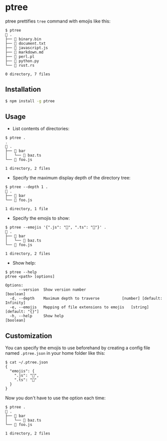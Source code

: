 # ptree

ptree prettifies `tree` command with emojis like this:

```
$ ptree              
📁 .
├── 🤖 binary.bin
├── 📄 document.txt
├── 🦏 javascript.js
├── 📝 markdown.md
├── 🐪 perl.pl
├── 🐍 python.py
└── 🦀 rust.rs

0 directory, 7 files
```

## Installation

```sh
$ npm install -g ptree
```

## Usage

* List contents of directories:

```
$ ptree .
.
📁 .
├── 📁 bar
│   └── 📄 baz.ts
└── 📄 foo.js

1 directory, 2 files
```

* Specify the maximum display depth of the directory tree:

```
$ ptree --depth 1 .
📁 .
├── 📁 bar
└── 📄 foo.js

1 directory, 1 file
```

* Specify the emojis to show:

```
$ ptree --emojis '{".js": "🦏", ".ts": "🦕"}' . 
📁 .
├── 📁 bar
│   └── 🦕 baz.ts
└── 🦏 foo.js

1 directory, 2 files
```

* Show help:

```
$ ptree --help                                 
ptree <path> [options]

Options:
      --version  Show version number                                   [boolean]
  -d, --depth    Maximum depth to traverse          [number] [default: Infinity]
  -e, --emojis   Mapping of file extensions to emojis   [string] [default: "{}"]
  -h, --help     Show help                                             [boolean]
```

## Customization

You can specify the emojis to use beforehand by creating a config file named `.ptree.json` in your home folder like this:

```
$ cat ~/.ptree.json 
{
  "emojis": {
    ".js": "🦏",
    ".ts": "🦕"
  }
}
```

Now you don't have to use the option each time:

```
$ ptree .
📁 .
├── 📁 bar
│   └── 🦕 baz.ts
└── 🦏 foo.js

1 directory, 2 files
```
